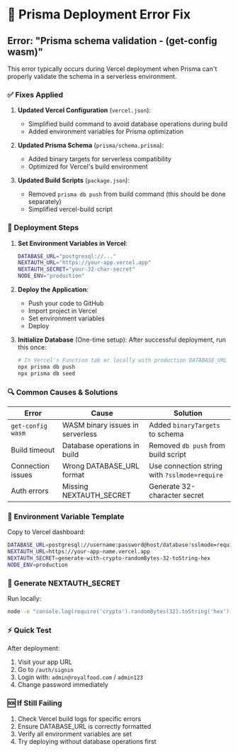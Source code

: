 # 🔧 Prisma Deployment Error Fix

## Error: "Prisma schema validation - (get-config wasm)"

This error typically occurs during Vercel deployment when Prisma can't properly validate the schema in a serverless environment.

### ✅ Fixes Applied

1. **Updated Vercel Configuration** (`vercel.json`):
   - Simplified build command to avoid database operations during build
   - Added environment variables for Prisma optimization

2. **Updated Prisma Schema** (`prisma/schema.prisma`):
   - Added binary targets for serverless compatibility
   - Optimized for Vercel's build environment

3. **Updated Build Scripts** (`package.json`):
   - Removed `prisma db push` from build command (this should be done separately)
   - Simplified vercel-build script

### 🚀 Deployment Steps

1. **Set Environment Variables in Vercel**:
   ```bash
   DATABASE_URL="postgresql://..."
   NEXTAUTH_URL="https://your-app.vercel.app"
   NEXTAUTH_SECRET="your-32-char-secret"
   NODE_ENV="production"
   ```

2. **Deploy the Application**:
   - Push your code to GitHub
   - Import project in Vercel
   - Set environment variables
   - Deploy

3. **Initialize Database** (One-time setup):
   After successful deployment, run this once:
   ```bash
   # In Vercel's Function tab or locally with production DATABASE_URL
   npx prisma db push
   npx prisma db seed
   ```

### 🔍 Common Causes & Solutions

| Error | Cause | Solution |
|-------|-------|----------|
| `get-config wasm` | WASM binary issues in serverless | Added `binaryTargets` to schema |
| Build timeout | Database operations in build | Removed `db push` from build script |
| Connection issues | Wrong DATABASE_URL format | Use connection string with `?sslmode=require` |
| Auth errors | Missing NEXTAUTH_SECRET | Generate 32-character secret |

### 📝 Environment Variable Template

Copy to Vercel dashboard:
```bash
DATABASE_URL=postgresql://username:password@host/database?sslmode=require
NEXTAUTH_URL=https://your-app-name.vercel.app
NEXTAUTH_SECRET=generate-with-crypto-randomBytes-32-toString-hex
NODE_ENV=production
```

### 🔐 Generate NEXTAUTH_SECRET

Run locally:
```bash
node -e "console.log(require('crypto').randomBytes(32).toString('hex'))"
```

### ⚡ Quick Test

After deployment:
1. Visit your app URL
2. Go to `/auth/signin`
3. Login with: `admin@royalfood.com` / `admin123`
4. Change password immediately

### 🆘 If Still Failing

1. Check Vercel build logs for specific errors
2. Ensure DATABASE_URL is correctly formatted
3. Verify all environment variables are set
4. Try deploying without database operations first
